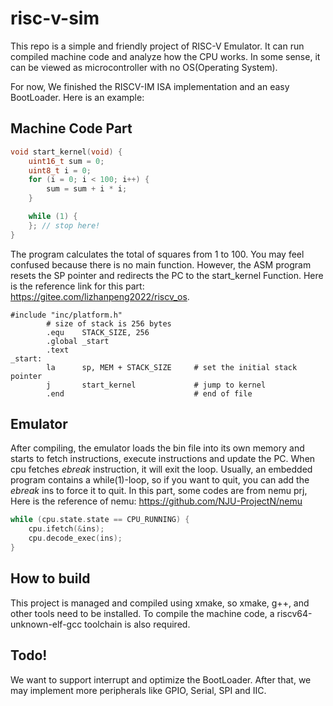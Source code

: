 # risc-v-sim

This repo is a simple and friendly project of RISC-V Emulator.  It can run compiled machine code and analyze how the CPU works. In some sense, it can be viewed as microcontroller with no OS(Operating System).

For now, We finished the RISCV-IM ISA implementation and an easy BootLoader. Here is an example:

## Machine Code Part
```C
void start_kernel(void) {
    uint16_t sum = 0;
    uint8_t i = 0;
    for (i = 0; i < 100; i++) {
        sum = sum + i * i;
    }

    while (1) {
    }; // stop here!
}
```
The program calculates the total of squares from 1 to 100. You may feel confused because there is no main function. However, the ASM program resets the SP pointer and redirects the PC to the start_kernel Function. Here is the reference link for this part: https://gitee.com/lizhanpeng2022/riscv_os.

```ASM
#include "inc/platform.h"
        # size of stack is 256 bytes
        .equ    STACK_SIZE, 256
        .global _start
        .text
_start:
        la      sp, MEM + STACK_SIZE     # set the initial stack pointer
        j       start_kernel             # jump to kernel
        .end                             # end of file
```
## Emulator
After compiling, the emulator loads the bin file into its own memory and starts to fetch instructions, execute instructions and update the PC. When cpu fetches $ebreak$ instruction, it will exit the loop. Usually, an embedded program contains a while(1)-loop, so if you want to quit, you can add the $ebreak$ ins to force it to quit. In this part, some codes are from nemu prj, Here is the reference of nemu: https://github.com/NJU-ProjectN/nemu

```c
while (cpu.state.state == CPU_RUNNING) {
    cpu.ifetch(&ins);
    cpu.decode_exec(ins);
}
```
## How to build
This project is managed and compiled using xmake, so xmake, g++, and other tools need to be installed. To compile the machine code, a riscv64-unknown-elf-gcc toolchain is also required.

## Todo!
We want to support interrupt and optimize the BootLoader. After that, we may implement more peripherals like GPIO, Serial, SPI and IIC.

